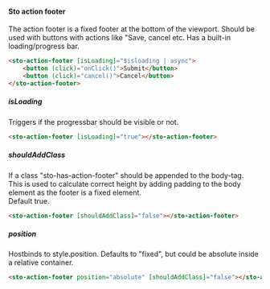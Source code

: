 #### Sto action footer
The action footer is a fixed footer at the bottom of the viewport.
Should be used with buttons with actions like "Save, cancel etc.
Has a built-in loading/progress bar.

```html
<sto-action-footer [isLoading]="$isloading | async">
    <button (click)="onClick()">Submit</button>
    <button (click)="cancel()">Cancel</button>
</sto-action-footer>
```

##### isLoading
Triggers if the progressbar should be visible or not.

```html
<sto-action-footer [isLoading]="true"></sto-action-footer> 
```

##### shouldAddClass
If a class "sto-has-action-footer" should be appended to the body-tag.  
This is used to calculate correct height by adding padding to the body element as the footer is a fixed element.  
Default true.

```html
<sto-action-footer [shouldAddClass]="false"></sto-action-footer> 
```

##### position
Hostbinds to style.position. Defaults to "fixed", but could be absolute inside a relative container.

```html
<sto-action-footer position="absolute" [shouldAddClass]="false"></sto-action-footer> 
```
